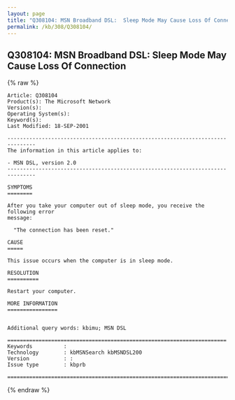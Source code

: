 ```yaml
---
layout: page
title: "Q308104: MSN Broadband DSL:  Sleep Mode May Cause Loss Of Connection"
permalink: /kb/308/Q308104/
---
```


## Q308104: MSN Broadband DSL:  Sleep Mode May Cause Loss Of Connection

{% raw %}

	Article: Q308104
	Product(s): The Microsoft Network
	Version(s): 
	Operating System(s): 
	Keyword(s): 
	Last Modified: 18-SEP-2001
	
	-------------------------------------------------------------------------------
	The information in this article applies to:
	
	- MSN DSL, version 2.0 
	-------------------------------------------------------------------------------
	
	SYMPTOMS
	========
	
	After you take your computer out of sleep mode, you receive the following error
	message:
	
	  "The connection has been reset."
	
	CAUSE
	=====
	
	This issue occurs when the computer is in sleep mode.
	
	RESOLUTION
	==========
	
	Restart your computer.
	
	MORE INFORMATION
	================
	
	
	Additional query words: kbimu; MSN DSL
	
	======================================================================
	Keywords          :  
	Technology        : kbMSNSearch kbMSNDSL200
	Version           : :
	Issue type        : kbprb
	
	=============================================================================
	

{% endraw %}
